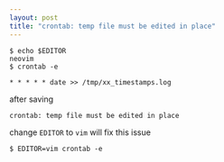 ```yaml
---
layout: post
title: "crontab: temp file must be edited in place"
---
```


```
$ echo $EDITOR
neovim
$ crontab -e
```

```
* * * * * date >> /tmp/xx_timestamps.log
```

after saving

```
crontab: temp file must be edited in place
```

change `EDITOR` to `vim` will fix this issue

```
$ EDITOR=vim crontab -e
```